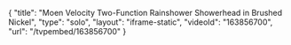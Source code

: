 {
    "title": "Moen Velocity Two-Function Rainshower Showerhead in Brushed Nickel",
    "type": "solo",
    "layout": "iframe-static",
    "videoId": "163856700",
    "url": "\/tvpembed\/163856700"
}
